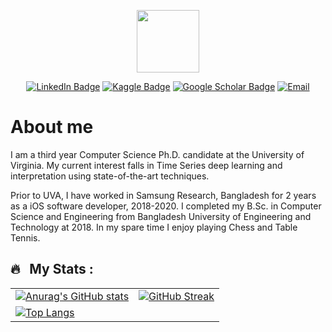 <p align="center"><img src="https://media.giphy.com/media/M9gbBd9nbDrOTu1Mqx/giphy.gif" width="100"/></p>

<p align="center">
<!-- https://shields.io/docs/logos -->
 <!-- https://simpleicons.org/ -->
<a href="https://www.linkedin.com/in/md-khairul-islam-711460134/"><img src="https://img.shields.io/badge/LinkedIn-blue?style=for-the-badge&logo=linkedin&logoColor=#0A66C2" alt="LinkedIn Badge"></a>
<a href="https://www.kaggle.com/khairulislam"><img src="https://img.shields.io/badge/Kaggle-lightblue?style=for-the-badge&logo=kaggle&logoColor=#20BEFF" alt="Kaggle Badge"></a>
<a href="https://scholar.google.com/citations?user=pLgKvU8AAAAJ&hl=en"><img src="https://img.shields.io/badge/Google Scholar-grey?style=for-the-badge&logo=googlescholar&logoColor=#4285F4" alt="Google Scholar Badge"></a>
<a href="khairulislam@virginia.edu"><img src="https://img.shields.io/badge/Email Me-0edcba?style=for-the-badge&logo=gmail&logoColor=#EA4335" alt="Email"></a>
</p>

# About me

I am a third year Computer Science Ph.D. candidate at the University of Virginia. 
My current interest falls in Time Series deep learning and interpretation using state-of-the-art techniques.

Prior to UVA, I have worked in Samsung Research, Bangladesh for 2 years as a iOS software developer, 2018-2020. I completed my B.Sc. in Computer Science and Engineering from Bangladesh University of Engineering and Technology at 2018. In my spare time I enjoy playing Chess and Table Tennis.

## 🔥 &nbsp; My Stats :
| | |
|:---|:---|
|[![Anurag's GitHub stats](https://github-readme-stats.vercel.app/api?username=khairulislam&show_icons=true&theme=merko)](https://github.com/anuraghazra/github-readme-stats)| [![GitHub Streak](https://streak-stats.demolab.com/?user=khairulislam&theme=dark&card_width=380px)](https://git.io/streak-stats)  |
| [![Top Langs](https://github-readme-stats.vercel.app/api/top-langs/?username=khairulislam&layout=donut&theme=dark&size_weight=0.5&count_weight=0.5)](https://github.com/anuraghazra/github-readme-stats) | |



